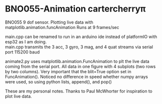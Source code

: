 # BNO055-Animation     cartercherry&pi;
BNO055 9 dof sensor. 
Plotting live data with matplotlib.animation.funcAnimation
Runs at 9 frames/sec

main.cpp can be renamed to run in an arduino ide instead of platformIO with esp32 as I am doing.  
main.cpp transmits the 3 acc, 3 gyro, 3 mag, and 4 quat streams via serial port 115200 baud

animate2.py uses matplotlib.animation.FuncAnimation to plt the live data coming from
the serial port.  All data in one figure with 4 subplots (two rows by two columns).  Very
important that the blit=True option set in FuncAnimation().
Noticed no difference in speed whether numpy arrays were used, so  using python
lists, append(), and pop()

These are my personal notes.  Thanks to Paul McWhorter for inspiration to plot live data.  

